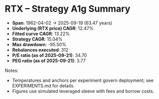 # RTX – Strategy A1g Summary

- **Span**: 1962-04-02 → 2025-09-19 (63.47 years)
- **Underlying (RTX price) CAGR**: 12.47%
- **Fitted curve CAGR**: 13.22%
- **Strategy CAGR**: 15.04%
- **Max drawdown**: -95.50%
- **Rebalances executed**: 312
- **P/E ratio (as of 2025-09-21)**: 34.70
- **PEG ratio (as of 2025-09-21)**: 3.77

Notes:

- Temperatures and anchors per experiment govern deployment; see EXPERIMENTS.md for details.
- Figures use simulated leveraged sleeve with fees and borrow costs.

